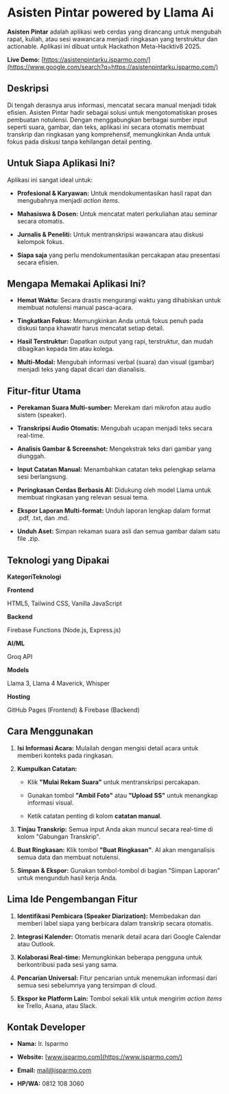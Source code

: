Asisten Pintar powered by Llama Ai
=======================

**Asisten Pintar** adalah aplikasi web cerdas yang dirancang untuk mengubah rapat, kuliah, atau sesi wawancara menjadi ringkasan yang terstruktur dan actionable. Aplikasi ini dibuat untuk Hackathon Meta-Hacktiv8 2025.

**Live Demo:** [https://asistenpintarku.isparmo.com/](https://www.google.com/search?q=https://asistenpintarku.isparmo.com/)

Deskripsi
---------

Di tengah derasnya arus informasi, mencatat secara manual menjadi tidak efisien. Asisten Pintar hadir sebagai solusi untuk mengotomatiskan proses pembuatan notulensi. Dengan menggabungkan berbagai sumber input seperti suara, gambar, dan teks, aplikasi ini secara otomatis membuat transkrip dan ringkasan yang komprehensif, memungkinkan Anda untuk fokus pada diskusi tanpa kehilangan detail penting.

Untuk Siapa Aplikasi Ini?
-------------------------

Aplikasi ini sangat ideal untuk:

*   **Profesional & Karyawan:** Untuk mendokumentasikan hasil rapat dan mengubahnya menjadi _action items_.
    
*   **Mahasiswa & Dosen:** Untuk mencatat materi perkuliahan atau seminar secara otomatis.
    
*   **Jurnalis & Peneliti:** Untuk mentranskripsi wawancara atau diskusi kelompok fokus.
    
*   **Siapa saja** yang perlu mendokumentasikan percakapan atau presentasi secara efisien.
    

Mengapa Memakai Aplikasi Ini?
-----------------------------

*   **Hemat Waktu:** Secara drastis mengurangi waktu yang dihabiskan untuk membuat notulensi manual pasca-acara.
    
*   **Tingkatkan Fokus:** Memungkinkan Anda untuk fokus penuh pada diskusi tanpa khawatir harus mencatat setiap detail.
    
*   **Hasil Terstruktur:** Dapatkan output yang rapi, terstruktur, dan mudah dibagikan kepada tim atau kolega.
    
*   **Multi-Modal:** Mengubah informasi verbal (suara) dan visual (gambar) menjadi teks yang dapat dicari dan dianalisis.
    

Fitur-fitur Utama
-----------------

*   **Perekaman Suara Multi-sumber:** Merekam dari mikrofon atau audio sistem (speaker).
    
*   **Transkripsi Audio Otomatis:** Mengubah ucapan menjadi teks secara real-time.
    
*   **Analisis Gambar & Screenshot:** Mengekstrak teks dari gambar yang diunggah.
    
*   **Input Catatan Manual:** Menambahkan catatan teks pelengkap selama sesi berlangsung.
    
*   **Peringkasan Cerdas Berbasis AI:** Didukung oleh model Llama untuk membuat ringkasan yang relevan sesuai tema.
    
*   **Ekspor Laporan Multi-format:** Unduh laporan lengkap dalam format .pdf, .txt, dan .md.
    
*   **Unduh Aset:** Simpan rekaman suara asli dan semua gambar dalam satu file .zip.
    

Teknologi yang Dipakai
----------------------

**KategoriTeknologi**

**Frontend**

HTML5, Tailwind CSS, Vanilla JavaScript

**Backend**

Firebase Functions (Node.js, Express.js)

**AI/ML**

Groq API

**Models**

Llama 3, Llama 4 Maverick, Whisper

**Hosting**

GitHub Pages (Frontend) & Firebase (Backend)

Cara Menggunakan
----------------

1.  **Isi Informasi Acara:** Mulailah dengan mengisi detail acara untuk memberi konteks pada ringkasan.
    
2.  **Kumpulkan Catatan:**
    
    *   Klik **"Mulai Rekam Suara"** untuk mentranskripsi percakapan.
        
    *   Gunakan tombol **"Ambil Foto"** atau **"Upload SS"** untuk menangkap informasi visual.
        
    *   Ketik catatan penting di kolom **catatan manual**.
        
3.  **Tinjau Transkrip:** Semua input Anda akan muncul secara real-time di kolom "Gabungan Transkrip".
    
4.  **Buat Ringkasan:** Klik tombol **"Buat Ringkasan"**. AI akan menganalisis semua data dan membuat notulensi.
    
5.  **Simpan & Ekspor:** Gunakan tombol-tombol di bagian "Simpan Laporan" untuk mengunduh hasil kerja Anda.
    

Lima Ide Pengembangan Fitur
---------------------------

1.  **Identifikasi Pembicara (Speaker Diarization):** Membedakan dan memberi label siapa yang berbicara dalam transkrip secara otomatis.
    
2.  **Integrasi Kalender:** Otomatis menarik detail acara dari Google Calendar atau Outlook.
    
3.  **Kolaborasi Real-time:** Memungkinkan beberapa pengguna untuk berkontribusi pada sesi yang sama.
    
4.  **Pencarian Universal:** Fitur pencarian untuk menemukan informasi dari semua sesi sebelumnya yang tersimpan di cloud.
    
5.  **Ekspor ke Platform Lain:** Tombol sekali klik untuk mengirim _action items_ ke Trello, Asana, atau Slack.
    

Kontak Developer
----------------

*   **Nama:** Ir. Isparmo
    
*   **Website:** [www.isparmo.com](https://www.isparmo.com/)
    
*   **Email:** [mail@isparmo.com](mailto:mail@isparmo.com)
    
*   **HP/WA:** 0812 108 3060

